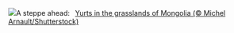 ![](https://www.bing.com/th?id=OHR.MongoliaYurts_EN-US1803457525_UHD.jpg&w=1000)A steppe ahead:&nbsp;&ensp;[Yurts in the grasslands of Mongolia (© Michel Arnault/Shutterstock)](https://www.bing.com/th?id=OHR.MongoliaYurts_EN-US1803457525_UHD.jpg)
<br><br/>
